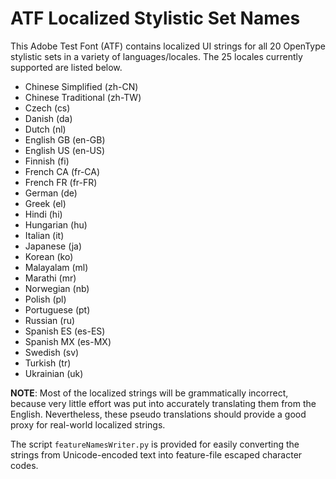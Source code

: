 # ATF Localized Stylistic Set Names

This Adobe Test Font (ATF) contains localized UI strings for all 20 OpenType stylistic sets 
in a variety of languages/locales. The 25 locales currently supported are listed below. 

* Chinese Simplified (zh-CN)
* Chinese Traditional (zh-TW)
* Czech (cs)
* Danish (da)
* Dutch (nl)
* English GB (en-GB)
* English US (en-US)
* Finnish (fi)
* French CA (fr-CA)
* French FR (fr-FR)
* German (de)
* Greek (el)
* Hindi (hi)
* Hungarian (hu)
* Italian (it)
* Japanese (ja)
* Korean (ko)
* Malayalam (ml)
* Marathi (mr)
* Norwegian (nb)
* Polish (pl)
* Portuguese (pt)
* Russian (ru)
* Spanish ES (es-ES)
* Spanish MX (es-MX)
* Swedish (sv)
* Turkish (tr)
* Ukrainian (uk)

**NOTE**: Most of the localized strings will be grammatically incorrect, because very little
effort was put into accurately translating them from the English. Nevertheless, these pseudo
translations should provide a good proxy for real-world localized strings.

The script `featureNamesWriter.py` is provided for easily converting the strings from 
Unicode-encoded text into feature-file escaped character codes.
